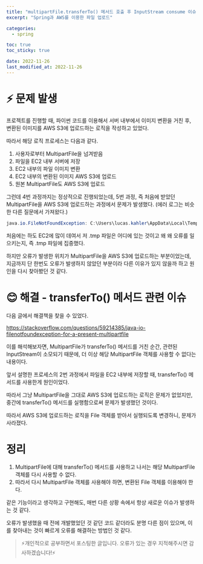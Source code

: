 ```yaml
---
title: "multipartFile.transferTo() 메서드 호출 후 InputStream consume 이슈"
excerpt: "Spring과 AWS를 이용한 파일 업로드"

categories:
  - spring

toc: true
toc_sticky: true

date: 2022-11-26
last_modified_at: 2022-11-26
---
```


# ⚡ 문제 발생

프로젝트를 진행할 때, 파이썬 코드를 이용해서 서버 내부에서 이미지 변환을 거친 후, 변환된 이미지를 AWS S3에 업로드하는 로직을 작성하고 있었다.

따라서 해당 로직 프로세스는 다음과 같다.

  1. 사용자로부터 MultipartFile을 넘겨받음
  2. 파일을 EC2 내부 서버에 저장
  3. EC2 내부의 파일 이미지 변환
  4. EC2 내부의 변환된 이미지 AWS S3에 업로드
  5. 원본 MultipartFile도 AWS S3에 업로드

그런데 4번 과정까지는 정상적으로 진행되었는데, 5번 과정, 즉 처음에 받았던 MultipartFile을 AWS S3에 업로드하는 과정에서 문제가 발생했다. (에러 로그는 비슷한 다른 질문에서 가져왔다.)

``` java
java.io.FileNotFoundException: C:\Users\lucas.kahler\AppData\Local\Temp\tomcat.1947057742180166642.8080\work\Tomcat\localhost\ROOT\upload_51753fdf_0308_49d4_800c_bd95bd7760f3_00000001.tmp
```

처음에는 하도 EC2에 많이 데여서 저 .tmp 파일은 어디에 있는 것이고 왜 왜 오류를 일으키는지, 즉 .tmp 파일에 집중했다.

하지만 오류가 발생한 위치가 MultipartFile을 AWS S3에 업로드하는 부분이었는데, 지금까지 단 한번도 오류가 발생하지 않았던 부분이라 다른 이유가 있지 않을까 하고 원인을 다시 찾아봤던 것 같다.


# 😊 해결 - transferTo() 메서드 관련 이슈

다음 글에서 해결책을 찾을 수 있었다.

https://stackoverflow.com/questions/59214385/java-io-filenotfoundexception-for-a-present-multipartfile

이를 해석해보자면, MultipartFile가 transferTo() 메서드를 거친 순간, 관련된 InputStream이 소모되기 때문에, 더 이상 해당 MultipartFile 객체를 사용할 수 없다는 내용이다.

앞서 설명한 프로세스의 2번 과정에서 파일을 EC2 내부에 저장할 때, transferTo() 메서드를 사용한게 원인이었다.

따라서 그냥 MultipartFile을 그대로 AWS S3에 업로드하는 로직은 문제가 없었지만, 중간에 transferTo() 메서드를 실행함으로써 문제가 발생했던 것이다.

따라서 AWS S3에 업로드하는 로직을 File 객체를 받아서 실행되도록 변경하니, 문제가 사라졌다.

# 정리
1. MultipartFile에 대해 transferTo() 메서드를 사용하고 나서는 해당 MultipartFile 객체를 다시 사용할 수 없다.
2. 따라서 다시 MultipartFile 객체를 사용해야 하면, 변환된 File 객체를 이용해야 한다.

같은 기능이라고 생각하고 구현해도, 매번 다른 상황 속에서 항상 새로운 이슈가 발생하는 것 같다.

오류가 발생했을 때 전에 개발했었던 것 같던 코드 같더라도 분명 다른 점이 있으며, 이를 찾아내는 것이 빠르게 오류를 해결하는 방법인 것 같다.


> ⚡개인적으로 공부하면서 포스팅한 글입니다. 오류가 있는 경우 지적해주시면 감사하겠습니다!⚡
